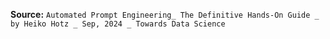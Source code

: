 **Source:** `Automated Prompt Engineering_ The Definitive Hands-On Guide _ by Heiko Hotz _ Sep, 2024 _ Towards Data Science`

```
